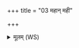 +++
title = "03 महान् मही"

+++
<details><summary>मूलम् (WS)</summary>

महान् मही अस्कभायद्विजातो द्यां द्वितः पार्थिवं च रजः ।  
स बुध्न्यादाष्ट जनुषाभ्यग्रं बृहस्पतिर्देवता तस्य सम्राट् ॥ ४ ॥
</details>